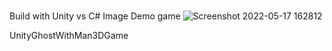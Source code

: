 #
Build with Unity vs C# 
Image Demo game
![Screenshot 2022-05-17 162812](https://user-images.githubusercontent.com/73921736/168778770-cb0d4e32-e2fd-47fe-b5da-2ed3e610c39d.png)


UnityGhostWithMan3DGame
